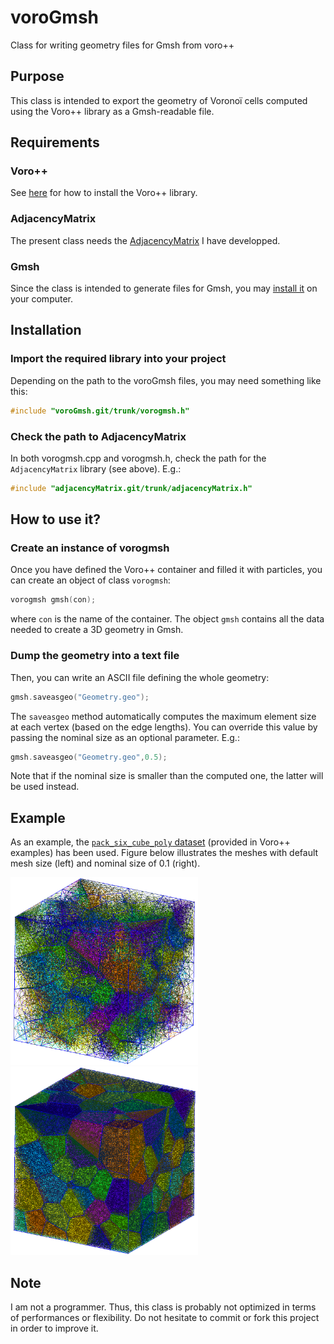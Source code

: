 # voroGmsh
Class for writing geometry files for Gmsh from voro++

## Purpose
This class is intended to export the geometry of Voronoï cells computed using the Voro++ library as a Gmsh-readable file.

## Requirements
### Voro++
See [here](http://math.lbl.gov/voro++/download/) for how to install the Voro++ library.

### AdjacencyMatrix
The present class needs the [AdjacencyMatrix](https://github.com/DorianDepriester/adjacencyMatrix) I have developped.

### Gmsh
Since the class is intended to generate files for Gmsh, you may [install it](http://gmsh.info/) on your computer.

## Installation
### Import the required library into your project
Depending on the path to the voroGmsh files, you may need something like this:
```C++
#include "voroGmsh.git/trunk/vorogmsh.h"
```
### Check the path to AdjacencyMatrix
In both vorogmsh.cpp and vorogmsh.h, check the path for the `AdjacencyMatrix` library (see above). E.g.:
```C++
#include "adjacencyMatrix.git/trunk/adjacencyMatrix.h"
```

## How to use it?
### Create an instance of vorogmsh
Once you have defined the Voro++ container and filled it with particles, you can create an object of class `vorogmsh`:
```C++
vorogmsh gmsh(con);
```
where `con` is the name of the container. The object `gmsh` contains all the data needed to create a 3D geometry in Gmsh.

### Dump the geometry into a text file
Then, you can write an ASCII file defining the whole geometry:
```C++
gmsh.saveasgeo("Geometry.geo");
```

The `saveasgeo` method automatically computes the maximum element size at each vertex (based on the edge lengths). You can override this value by passing the nominal size as an optional parameter. E.g.:
```C++
gmsh.saveasgeo("Geometry.geo",0.5);
```
Note that if the nominal size is smaller than the computed one, the latter will be used instead.

## Example
As an example, the [`pack_six_cube_poly` dataset](http://math.lbl.gov/voro++/examples/radical/) (provided in Voro++ examples) has been used. Figure below illustrates the meshes with default mesh size (left) and nominal size of 0.1 (right).

<img src="https://raw.githubusercontent.com/DorianDepriester/voroGmsh/master/Examples/pack_six_cube_poly.png" width="300"><img src="https://raw.githubusercontent.com/DorianDepriester/voroGmsh/master/Examples/pack_six_cube_poly_01.png" width="300">

## Note
I am not a programmer. Thus, this class is probably not optimized in terms of performances or flexibility. Do not hesitate to commit or fork this project in order to improve it.
